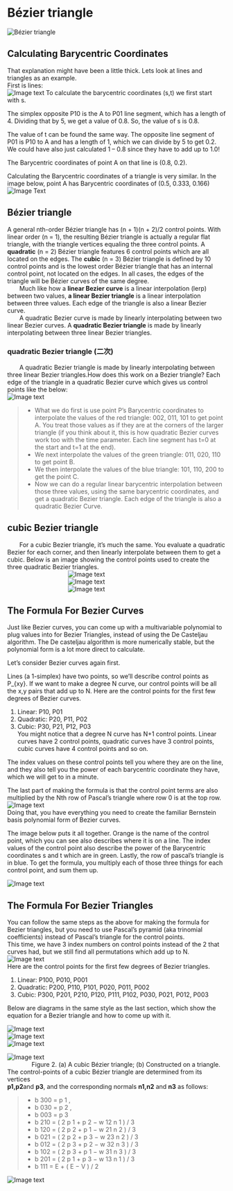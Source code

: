 # Bézier triangle

![Bézier triangle](https://blog.demofox.org/2019/12/07/bezier-triangles/)

## Calculating Barycentric Coordinates
That explanation might have been a little thick. Lets look at lines and triangles as an example.<br>
First is lines:<br>
![Image text](https://demofox2.files.wordpress.com/2019/12/barycentriccoordinateslineb.png)
To calculate the barycentric coordinates (s,t) we first start with s.

The simplex opposite P10 is the A to P01 line segment, which has a length of 4. Dividing that by 5, we get a value of 0.8. So, the value of s is 0.8.

The value of t can be found the same way. The opposite line segment of P01 is P10 to A and has a length of 1, which we can divide by 5 to get 0.2. We could have also just calculated 1 – 0.8 since they have to add up to 1.0!

The Barycentric coordinates of point A on that line is (0.8, 0.2).

Calculating the Barycentric coordinates of a triangle is very similar. In the image below, point A has Barycentric coordinates of (0.5, 0.333, 0.166)<br>
![Image Text](https://demofox2.files.wordpress.com/2019/12/barycentriccoordinatestriangleb.png)

## Bézier triangle
A general nth-order Bézier triangle has (n + 1)(n + 2)/2 control points.
With linear order (n = 1), the resulting Bézier triangle is actually a regular flat triangle, with the triangle vertices equaling the three control points. A **quadratic** (n = 2) Bézier triangle features 6 control points which are all located on the edges. The **cubic** (n = 3) Bézier triangle is defined by 10 control points and is the lowest order Bézier triangle that has an internal control point, not located on the edges. In all cases, the edges of the triangle will be Bézier curves of the same degree.  
&emsp;&emsp;Much like how a **linear Bezier curve** is a linear interpolation (lerp) between two values, **a linear Bezier triangle** is a linear interpolation between three values. Each edge of the triangle is also a linear Bezier curve.  
&emsp;&emsp;A quadratic Bezier curve is made by linearly interpolating between two linear Bezier curves. A **quadratic Bezier triangle** is made by linearly interpolating between three linear Bezier triangles.  
### quadratic Bezier triangle  (二次)
&emsp;&emsp;A quadratic Bezier triangle is made by linearly interpolating between three linear Bezier triangles.How does this work on a Bezier triangle? Each edge of the triangle in a quadratic Bezier curve which gives us control points like the below:<br>
![Image text](https://demofox2.files.wordpress.com/2019/12/quadraticbeziertriangle2dc.png)  
> 
> - What we do first is use point P’s Barycentric coordinates to interpolate the values of the red triangle: 002, 011, 101 to get point A. You treat those values as if they are at the corners of the larger triangle (if you think about it, this is how quadratic Bezier curves work too with the time parameter. Each line segment has t=0 at the start and t=1 at the end).  
> - We next interpolate the values of the green triangle: 011, 020, 110 to get point B.  
> - We then interpolate the values of the blue triangle: 101, 110, 200 to get the point C.  
> - Now we can do a regular linear barycentric interpolation between those three values, using the same barycentric coordinates, and get a quadratic Bezier triangle. Each edge of the triangle is also a quadratic Bezier Curve.  
> 

## cubic Bezier triangle
&emsp;&emsp;For a cubic Bezier triangle, it’s much the same. You evaluate a quadratic Bezier for each corner, and then linearly interpolate between them to get a cubic. Below is an image showing the control points used to create the three quadratic Bezier triangles.  
&emsp;&emsp;&emsp;&emsp;&emsp;&emsp;&emsp;&emsp;&emsp;&emsp;![Image text](https://demofox2.files.wordpress.com/2019/12/cubicbeziertriangle2dr.png)<br>
&emsp;&emsp;&emsp;&emsp;&emsp;&emsp;&emsp;&emsp;&emsp;&emsp;![Image text](https://demofox2.files.wordpress.com/2019/12/cubicbeziertriangle2dg.png)<br>
&emsp;&emsp;&emsp;&emsp;&emsp;&emsp;&emsp;&emsp;&emsp;&emsp;![Image text](https://demofox2.files.wordpress.com/2019/12/cubicbeziertriangle2db.png)



## The Formula For Bezier Curves
Just like Bezier curves, you can come up with a multivariable polynomial to plug values into for Bezier Triangles, instead of using the De Casteljau algorithm. The De casteljau algorithm is more numerically stable, but the polynomial form is a lot more direct to calculate.

Let’s consider Bezier curves again first.

Lines (a 1-simplex) have two points, so we’ll describe control points as P_{xy}. If we want to make a degree N curve, our control points will be all the x,y pairs that add up to N. Here are the control points for the first few degrees of Bezier curves.  
1. Linear: P10, P01
2. Quadratic: P20, P11, P02
3. Cubic: P30, P21, P12, P03  
You might notice that a degree N curve has N+1 control points. Linear curves have 2 control points, quadratic curves have 3 control points, cubic curves have 4 control points and so on.

The index values on these control points tell you where they are on the line, and they also tell you the power of each barycentric coordinate they have, which we will get to in a minute.

The last part of making the formula is that the control point terms are also multiplied by the Nth row of Pascal’s triangle where row 0 is at the top row. 
![Image text](https://demofox2.files.wordpress.com/2019/12/pascalstriangle.png)<br>
Doing that, you have everything you need to create the familiar Bernstein basis polynomial form of Bezier curves.

The image below puts it all together. Orange is the name of the control point, which you can see also describes where it is on a line. The index values of the control point also describe the power of the Barycentric coordinates s and t which are in green. Lastly, the row of pascal’s triangle is in blue. To get the formula, you multiply each of those three things for each control point, and sum them up.

![Image text](https://demofox2.files.wordpress.com/2019/12/curvecontrolpoints.png)
## The Formula For Bezier Triangles<br>
You can follow the same steps as the above for making the formula for Bezier triangles, but you need to use Pascal’s pyramid (aka trinomial coefficients) instead of Pascal’s triangle for the control points.<br>
This time, we have 3 index numbers on control points instead of the 2 that curves had, but we still find all permutations which add up to N.
![Image text](https://demofox2.files.wordpress.com/2019/12/pascalspyramid.png)<br>
Here are the control points for the first few degrees of Bezier triangles.
1. Linear: P100, P010, P001
2. Quadratic: P200, P110, P101, P020, P011, P002
3. Cubic: P300, P201, P210, P120, P111, P102, P030, P021, P012, P003 

Below are diagrams in the same style as the last section, which show the equation for a Bezier triangle and how to come up with it.

![Image text](https://demofox2.files.wordpress.com/2019/12/trianglecontrolpointslinear.png)  
![Image text](https://demofox2.files.wordpress.com/2019/12/trianglecontrolpointsquadratic.png)  
![Image text](https://demofox2.files.wordpress.com/2019/12/trianglecontrolpointscubic.png)  

![Image text](https://www.mdpi.com/symmetry/symmetry-08-00013/article_deploy/html/images/symmetry-08-00013-g002.png)<br>
&emsp;&emsp;&emsp;&emsp;Figure 2. (a) A cubic Bézier triangle; (b) Constructed on a triangle. <br>
The control-points of a cubic Bézier triangle are determined from its vertices      
**p1,p2**and **p3**, and the corresponding normals **n1,n2** and **n3** as follows:  
>>
>- b 300 = p 1 ,
>- b 030 = p 2 ,
>- b 003 = p 3 
>- b 210 = ( 2 p 1 + p 2 − w 12 n 1 ) / 3 
>- b 120 = ( 2 p 2 + p 1 − w 21 n 2 ) / 3 
>- b 021 = ( 2 p 2 + p 3 − w 23 n 2 ) / 3
>- b 012 = ( 2 p 3 + p 2 − w 32 n 3 ) / 3 
>- b 102 = ( 2 p 3 + p 1 − w 31 n 3 ) / 3 
>- b 201 = ( 2 p 1 + p 3 − w 13 n 1 ) / 3 
>- b 111 = E + ( E − V ) / 2 
>>  
![Image text](https://www.mdpi.com/symmetry/symmetry-08-00013/article_deploy/html/images/symmetry-08-00013-g003.png)<br>

 
